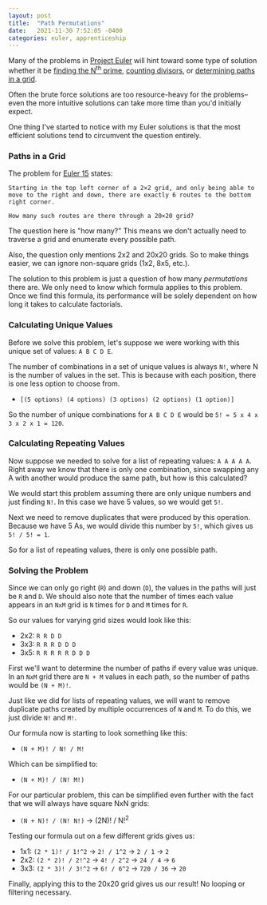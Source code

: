 ```yaml
---
layout: post
title:  "Path Permutations"
date:   2021-11-30 7:52:05 -0400
categories: euler, apprenticeship
---
```


Many of the problems in [Project Euler][project-euler] will hint toward 
some type of solution whether it be
[finding the N<sup>th</sup> prime][problem-7], 
[counting divisors][problem-12], or 
[determining paths in a grid][problem-15]. 

Often the brute force solutions are too resource-heavy for the 
problems–even the more intuitive solutions can take more time than you'd 
initially expect.

One thing I've started to notice with my Euler solutions is that the most
efficient solutions tend to circumvent the question entirely.

### Paths in a Grid

The problem for [Euler 15][problem-15] states:

    Starting in the top left corner of a 2×2 grid, and only being able to 
    move to the right and down, there are exactly 6 routes to the bottom 
    right corner.
    
    How many such routes are there through a 20×20 grid?

The question here is "how many?" This means we don't actually need to 
traverse a grid and enumerate every possible path. 

Also, the question only mentions 2x2 and 20x20 grids. So to make things 
easier, we can ignore non-square grids (1x2, 8x5, etc.).

The solution to this problem is just a question of how many _permutations_
there are. We only need to know which formula applies to this problem. 
Once we find this formula, its performance will be solely dependent on how 
long it takes to calculate factorials.

### Calculating Unique Values

Before we solve this problem, let's suppose we were working with this unique 
set of values: `A B C D E`. 

The number of combinations in a set of unique values is always `N!`, where N 
is the number of values in the set. This is because with each position, there
is one less option to choose from.
- `[(5 options) (4 options) (3 options) (2 options) (1 option)]`

So the number of unique combinations for `A B C D E` would be 
`5! = 5 x 4 x 3 x 2 x 1 = 120`.

### Calculating Repeating Values

Now suppose we needed to solve for a list of repeating values: `A A A A A`.
Right away we know that there is only one combination, since swapping any A
with another would produce the same path, but how is this calculated?

We would start this problem assuming there are only unique numbers and just
finding `N!`. In this case we have 5 values, so we would get `5!`.

Next we need to remove duplicates that were produced by this operation.
Because we have 5 As, we would divide this number by `5!`, which gives us 
`5! / 5! = 1`.

So for a list of repeating values, there is only one possible path.

### Solving the Problem

Since we can only go right (`R`) and down (`D`), the values in the paths will
just be `R` and `D`. We should also note that the number of times each value
appears in an `NxM` grid is `N` times for `D` and `M` times for `R`.

So our values for varying grid sizes would look like this:
- 2x2: `R R D D`
- 3x3: `R R R D D D`
- 3x5: `R R R R R D D D`

First we'll want to determine the number of paths if every value was unique.
In an `NxM` grid there are `N + M` values in each path, so the number of paths 
would be `(N + M)!`.

Just like we did for lists of repeating values, we will want to remove 
duplicate paths created by multiple occurrences of `N` and `M`. To do this,
we just divide `N!` and `M!`.

Our formula now is starting to look something like this:
- `(N + M)! / N! / M!`

Which can be simplified to:
- `(N + M)! / (N! M!)`

For our particular problem, this can be simplified even further with the 
fact that we will always have square NxN grids:
- `(N + N)! / (N! N!)` → (2N)! / N!<sup>2</sup>

Testing our formula out on a few different grids gives us:
- 1x1: `(2 * 1)! / 1!^2` → `2! / 1^2` → `2 / 1` → `2`
- 2x2: `(2 * 2)! / 2!^2` → `4! / 2^2` → `24 / 4` → `6`
- 3x3: `(2 * 3)! / 3!^2` → `6! / 6^2` → `720 / 36` → `20`

Finally, applying this to the 20x20 grid gives us our result!
No looping or filtering necessary.

[problem-7]: https://projecteuler.net/problem=7
[problem-12]: https://projecteuler.net/problem=12
[problem-15]: https://projecteuler.net/problem=15
[project-euler]: https://projecteuler.net